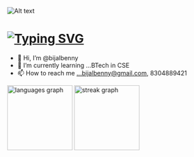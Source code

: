 <img title="a title" alt="Alt text" src="https://media.giphy.com/media/NKEt9elQ5cR68/giphy.gif">

# [![Typing SVG](https://readme-typing-svg.demolab.com/?lines=Hey+there!+👋;I'm+Bijal+T+Benny)](https://git.io/typing-svg)

- 👋 Hi, I’m @bijalbenny
- 🌱 I’m currently learning ...BTech in CSE
- 📫 How to reach me ...bijalbenny@gmail.com, 8304889421

<div align="left">
  <img src="https://github-readme-stats.vercel.app/api/top-langs?username=bijalbenny&locale=en&hide_title=false&layout=compact&card_width=320&langs_count=5&theme=midnight-purple&hide_border=true&order=2" height="150" alt="languages graph"  />
  <img src="https://streak-stats.demolab.com?user=bijalbenny&locale=en&mode=daily&theme=midnight-purple&hide_border=true&border_radius=5&date_format=j M[ Y]&order=3" height="150" alt="streak graph"  />
 
</div>
